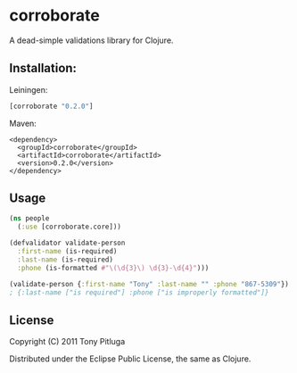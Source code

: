 # corroborate

A dead-simple validations library for Clojure.

## Installation:

Leiningen:

```clojure
[corroborate "0.2.0"]
```

Maven:

    <dependency>
      <groupId>corroborate</groupId>
      <artifactId>corroborate</artifactId>
      <version>0.2.0</version>
    </dependency>

## Usage

```clojure
(ns people
  (:use [corroborate.core]))

(defvalidator validate-person
  :first-name (is-required)
  :last-name (is-required)
  :phone (is-formatted #"\(\d{3}\) \d{3}-\d{4}")))

(validate-person {:first-name "Tony" :last-name "" :phone "867-5309"})
; {:last-name ["is required"] :phone ["is improperly formatted"]}
```

## License

Copyright (C) 2011 Tony Pitluga

Distributed under the Eclipse Public License, the same as Clojure.
